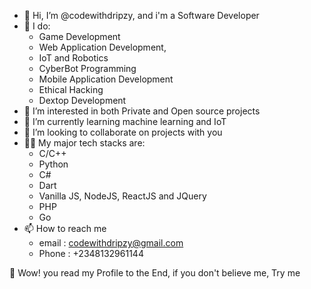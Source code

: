 - 👋 Hi, I’m @codewithdripzy, and i'm a Software Developer
- 💪 I do:
  - Game Development
  - Web Application Development,
  - IoT and Robotics
  - CyberBot Programming
  - Mobile Application Development
  - Ethical Hacking
  - Dextop Development
- 👀 I’m interested in both Private and Open source projects
- 🌱 I’m currently learning machine learning and IoT
- 💞️ I’m looking to collaborate on projects with you
- 👨‍💻 My major tech stacks are:
   - C/C++
   - Python
   - C#
   - Dart
   - Vanilla JS, NodeJS, ReactJS and JQuery
   - PHP
   - Go
- 📫 How to reach me 
  - email : codewithdripzy@gmail.com
  - Phone : +2348132961144

🎉 Wow! you read my Profile to the End, if you don't believe me, Try me

<!---
codewithdripzy/codewithdripzy is a ✨ special ✨ repository because its `README.md` (this file) appears on your GitHub profile.
You can click the Preview link to take a look at your changes.
--->

